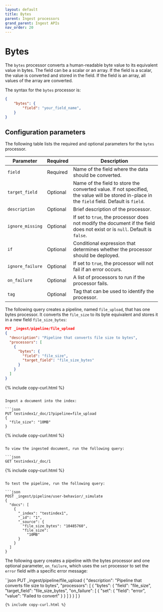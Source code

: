 ```yaml
---
layout: default
title: Bytes
parent: Ingest processors 
grand_parent: Ingest APIs
nav_order: 20
---
```


# Bytes

The `bytes` processor converts a human-readable byte value to its equivalent value in bytes. The field can be a scalar or an array. If the field is a scalar, the value is converted and stored in the field. If the field is an array, all values of the array are converted.

The syntax for the `bytes` processor is: 

```json
{
    "bytes": {
        "field": "your_field_name",
    }
}
```

## Configuration parameters

The following table lists the required and optional parameters for the `bytes` processor.  

**Parameter** | **Required** | **Description** |
|-----------|-----------|-----------|
`field`  | Required  | Name of the field where the data should be converted.  |
`target_field`  | Optional  | Name of the field to store the converted value. If not specified, the value will be stored in-place in the `field` field. Default is `field`.  |
`description`  | Optional  | Brief description of the processor.  |
`ignore_missing`  | Optional  | If set to `true`, the processor does not modify the document if the field does not exist or is `null`. Default is `false`. |
`if`  | Optional  | Conditional expression that determines whether the processor should be deployed.  |
`ignore_failure`  | Optional  | If set to `true`, the processor will not fail if an error occurs.  | 
`on_failure`  | Optional  | A list of processors to run if the processor fails.  | 
`tag`  | Optional  | Tag that can be used to identify the processor.  | 
  

The following query creates a pipeline, named `file_upload`, that has one bytes processor. It converts the `file_size` to its byte equivalent and stores it in a new field `file_size_bytes`:

```json
PUT _ingest/pipeline/file_upload
{
  "description": "Pipeline that converts file size to bytes",
  "processors": [
    {
      "bytes": {
        "field": "file_size",
        "target_field": "file_size_bytes"
      }
    }
  ]
}
```
{% include copy-curl.html %}
```

Ingest a document into the index:

```json
PUT testindex1/_doc/1?pipeline=file_upload
{
  "file_size": "10MB"
}
```
{% include copy-curl.html %}
```

To view the ingested document, run the following query:

```json
GET testindex1/_doc/1
```
{% include copy-curl.html %}
```

To test the pipeline, run the following query:

```json
POST _ingest/pipeline/user-behavior/_simulate
{
  "docs": [
    {
      "_index": "testindex1",
      "_id": "1",
      "_source": {
        "file_size_bytes": "10485760",
        "file_size":
          "10MB"
      }
    }
  ]
}
```

The following query creates a pipeline with the bytes processor and one optional parameter, `on_failure`, which uses the `set` processor to set the `error` field with a specific error message:

``json
PUT _ingest/pipeline/file_upload
{
  "description": "Pipeline that converts file size to bytes",
  "processors": [
    {
      "bytes": {
        "field": "file_size",
        "target_field": "file_size_bytes",
        "on_failure": [
          {
            "set": {
              "field": "error",
              "value": "Failed to convert"
            }
          }
        ]
      }
    }
  ]
}
```
{% include copy-curl.html %}
```
